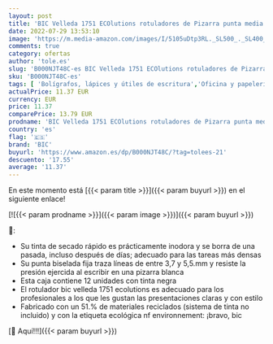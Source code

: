 ```yaml
---
layout: post
title: 'BIC Velleda 1751 ECOlutions rotuladores de Pizarra punta media - Negro  Caja de 12 unidades'
date: 2022-07-29 13:53:10
image: 'https://m.media-amazon.com/images/I/5105uDtp3RL._SL500_._SL400_.jpg'
comments: true
category: ofertas
author: 'tole.es'
slug: 'B000NJT48C-es BIC Velleda 1751 ECOlutions rotuladores de Pizarra punta...'
sku: 'B000NJT48C-es'
tags: [ 'Bolígrafos, lápices y útiles de escritura','Oficina y papelería','Rotuladores para pizarra','Rotuladores permanentes','Rotuladores y subrayadores','bic','rotuladores','🇪🇸', ]
actualPrice: 11.37 EUR
currency: EUR
price: 11.37
comparePrice: 13.79 EUR
prodname: 'BIC Velleda 1751 ECOlutions rotuladores de Pizarra punta media - Negro  Caja de 12 unidades'
country: 'es'
flag: '🇪🇸'
brand: 'BIC'
buyurl: 'https://www.amazon.es/dp/B000NJT48C/?tag=tolees-21'
descuento: '17.55'
average: '11.37'
---
```


En este momento está [{{< param title >}}]({{< param buyurl >}}) en el siguiente enlace!

[![{{< param prodname >}}]({{< param image >}})]({{< param buyurl >}})

🔎:

- Su tinta de secado rápido es prácticamente inodora y se borra de una pasada, incluso después de días; adecuado para las tareas más densas
- Su punta biselada fija traza líneas de entre 3,7 y 5,5.mm y resiste la presión ejercida al escribir en una pizarra blanca
- Esta caja contiene 12 unidades con tinta negra
- El rotulador bic velleda 1751 ecolutions es adecuado para los profesionales a los que les gustan las presentaciones claras y con estilo
- Fabricado con un 51.% de materiales reciclados (sistema de tinta no incluido) y con la etiqueta ecológica nf environnement: ¡bravo, bic

[🛒 Aquí!!!]({{< param buyurl >}})
